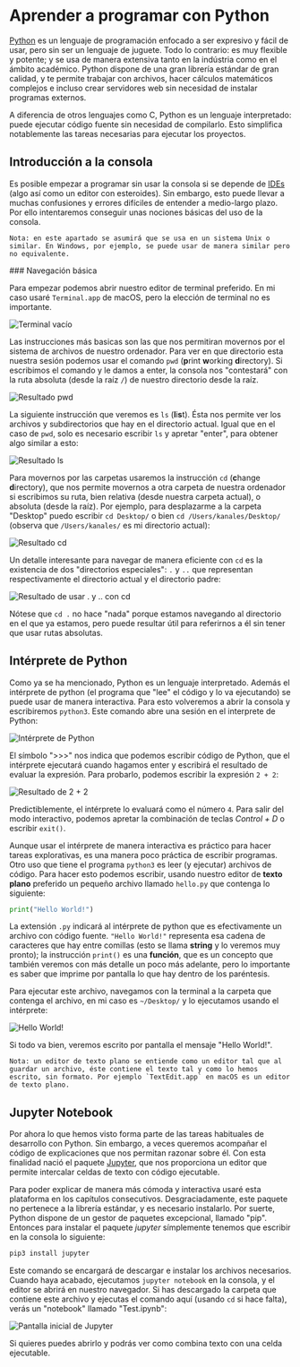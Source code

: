 # Aprender a programar con Python

[Python](https://www.python.org) es un lenguaje de programación enfocado a ser expresivo y fácil de usar, pero sin ser un lenguaje de juguete. Todo lo contrario: es muy flexible y potente; y se usa de manera extensiva tanto en la indústria como en el ámbito académico. Python dispone de una gran librería estándar de gran calidad, y te permite trabajar con archivos, hacer cálculos matemáticos complejos e incluso crear servidores web sin necesidad de instalar programas externos.

A diferencia de otros lenguajes como C, Python es un lenguaje interpretado: puede ejecutar código fuente sin necesidad de compilarlo. Esto simplifica notablemente las tareas necesarias para ejecutar los proyectos.

## Introducción a la consola

Es posible empezar a programar sin usar la consola si se depende de [IDEs](https://en.wikipedia.org/wiki/Integrated_development_environment) (algo así como un editor con esteroides). Sin embargo, esto puede llevar a muchas confusiones y errores difíciles de entender a medio-largo plazo. Por ello intentaremos conseguir unas nociones básicas del uso de la consola.

    Nota: en este apartado se asumirá que se usa en un sistema Unix o similar. En Windows, por ejemplo, se puede usar de manera similar pero no equivalente.

### Navegación básica

Para empezar podemos abrir nuestro editor de terminal preferido. En mi caso usaré `Terminal.app` de macOS, pero la elección de terminal no es importante.

![Terminal vacío](img/img1.png)

Las instrucciones más basicas son las que nos permitiran movernos por el sistema de archivos de nuestro ordenador. Para ver en que directorio esta nuestra sesión podemos usar el comando `pwd` (**p**rint **w**orking **d**irectory). Si escribimos el comando y le damos a enter, la consola nos "contestará" con la ruta absoluta (desde la raíz `/`) de nuestro directorio desde la raíz.

![Resultado pwd](img/img2.png)

La siguiente instrucción que veremos es `ls` (**l**i**s**t). Ésta nos permite ver los archivos y subdirectorios que hay en el directorio actual. Igual que en el caso de `pwd`, solo es necesario escribir `ls` y apretar "enter", para obtener algo similar a esto:

![Resultado ls](img/img3.png)

Para movernos por las carpetas usaremos la instrucción `cd` (**c**hange **d**irectory), que nos permite movernos a otra carpeta de nuestra ordenador si escribimos su ruta, bien relativa (desde nuestra carpeta actual), o absoluta (desde la raíz). Por ejemplo, para desplazarme a la carpeta "Desktop" puedo escribir `cd Desktop/` o bien `cd /Users/kanales/Desktop/` (observa que `/Users/kanales/` es mi directorio actual):

![Resultado cd](img/img4.png)

Un detalle interesante para navegar de manera eficiente con `cd` es la existencia de dos "directorios especiales": `.` y `..` que representan respectivamente el directorio actual y el directorio padre:

![Resultado de usar . y .. con cd](img/img5.png)

Nótese que `cd .` no hace "nada" porque estamos navegando al directorio en el que ya estamos, pero puede resultar útil para referirnos a él sin tener que usar rutas absolutas.

## Intérprete de Python

Como ya se ha mencionado, Python es un lenguaje interpretado. Además el intérprete de python (el programa que "lee" el código y lo va ejecutando) se puede usar de manera interactiva. Para esto volveremos a abrir la consola y escribiremos `python3`. Este comando abre una sesión en el interprete de Python:

![Intérprete de Python](img/img6.png)

El símbolo ">>>" nos indica que podemos escribir código de Python, que el intérprete ejecutará cuando hagamos enter y escribirá el resultado de evaluar la expresión. Para probarlo, podemos escribir la expresión `2 + 2`:

![Resultado de 2 + 2](img/img7.png)

Predictiblemente, el intérprete lo evaluará como el número `4`. Para salir del modo interactivo, podemos apretar la combinación de teclas _Control + D_ o escribir `exit()`.

Aunque usar el intérprete de manera interactiva es práctico para hacer tareas explorativas, es una manera poco práctica de escribir programas. Otro uso que tiene el programa `python3` es leer (y ejecutar) archivos de código. Para hacer esto podemos escribir, usando nuestro editor de **texto plano** preferido un pequeño archivo llamado `hello.py` que contenga lo siguiente:

```python
print("Hello World!")
```

La extensión `.py` indicará al intérprete de python que es efectivamente un archivo con código fuente. `"Hello World!"` representa esa cadena de caracteres que hay entre comillas (esto se llama **string** y lo veremos muy pronto); la instrucción `print()` es una **función**, que es un concepto que también veremos con más detalle un poco más adelante, pero lo importante es saber que imprime por pantalla lo que hay dentro de los paréntesis.

Para ejecutar este archivo, navegamos con la terminal a la carpeta que contenga el archivo, en mi caso es `~/Desktop/` y lo ejecutamos usando el intérprete:

![Hello World!](img/img8.png)

Si todo va bien, veremos escrito por pantalla el mensaje "Hello World!".

    Nota: un editor de texto plano se entiende como un editor tal que al guardar un archivo, éste contiene el texto tal y como lo hemos escrito, sin formato. Por ejemplo `TextEdit.app` en macOS es un editor de texto plano.

## Jupyter Notebook

Por ahora lo que hemos visto forma parte de las tareas habituales de desarrollo con Python. Sin embargo, a veces queremos acompañar el código de explicaciones que nos permitan razonar sobre él. Con esta finalidad nació el paquete [Jupyter](https://jupyter.org), que nos proporciona un editor que permite intercalar celdas de texto con código ejecutable.

Para poder explicar de manera más cómoda y interactiva usaré esta plataforma en los capítulos consecutivos. Desgraciadamente, este paquete no pertenece a la librería estándar, y es necesario instalarlo. Por suerte, Python dispone de un gestor de paquetes excepcional, llamado "pip". Entonces para instalar el paquete _jupyter_ símplemente tenemos que escribir en la consola lo siguiente:

```bash
pip3 install jupyter
```

Este comando se encargará de descargar e instalar los archivos necesarios. Cuando haya acabado, ejecutamos `jupyter notebook` en la consola, y el editor se abrirá en nuestro navegador. Si has descargado la carpeta que contiene este archivo y ejecutas el comando aquí (usando `cd` si hace falta), verás un "notebook" llamado "Test.ipynb":

![Pantalla inicial de Jupyter](img/img9.png)

Si quieres puedes abrirlo y podrás ver como combina texto con una celda ejecutable.
